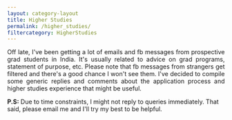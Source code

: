 ```yaml
---
layout: category-layout
title: Higher Studies
permalink: /higher_studies/
filtercategory: HigherStudies
---
```


<p align="justify"> Off late, I've been getting a lot of emails and fb messages from prospective grad students in India. It's usually related to advice on grad programs, statement of purpose, etc. Please note that fb messages from strangers get filtered and there's a good chance I won't see them. I've decided to compile some generic replies and comments about the application process and higher studies experience that might be useful.

<b>P.S:</b> Due to time constraints, I might not reply to queries immediately. That said, please email me and I'll try my best to be helpful. </p>  